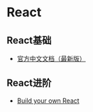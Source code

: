 # React

## React基础

- [官方中文文档（最新版）](https://reactjs.bootcss.com/)

## React进阶

- [Build your own React](https://pomb.us/build-your-own-react/)
